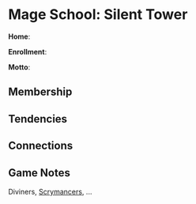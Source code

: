 # Mage School: Silent Tower
**Home**: 

**Enrollment**: 

**Motto**: 

## Membership

## Tendencies

## Connections

## Game Notes
Diviners, [Scrymancers](/Classes/Wizard/Scrymancy.md), ...

